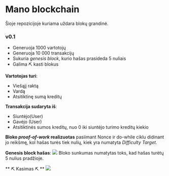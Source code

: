 # Mano blockchain

Šioje repozicijoje kuriama uždara blokų grandinė.

### v0.1

- Generuoja 1000 vartotojų 
- Generuoja 10 000 transakcijų
- Sukuria *genesis block*, kurio hašas prasideda 5 nuliais
- Galima ⛏ kasti blokus

**Vartotojas turi**:
- Viešąjį raktą
- Vardą
- Atsitiktinę sumą kreditų

**Transakcija sudaryta iš**:
- Siuntėjo(User)
- Gavėjo (User)
- Atsitiktinės sumos kreditų, nuo 0 iki siuntėjo turimo kreditų kiekio

**Bloko *proof-of-work* realizuotas** pasiimant Nonce ir do-while ciklu didinant jo reikšmę, kol hašas turės tiek nulių, kiek yra numatyta *Difficulty Target*.

**Genesis block hašas**:
![](https://i.imgur.com/anisM5I.png)
Bloko sunkumas numatytas toks, kad hašas turėtų 5 nulius pradžioje.

** ⛏ Kasimas ⛏ **
![](https://i.imgur.com/nj87MVB.png)
